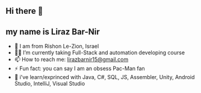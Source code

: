 ## Hi there 👋
## my name is Liraz Bar-Nir

- 📍 I am from Rishon Le-Zion, Israel
- 👨‍🎓 I’m currently taking Full-Stack and automation developing course
- 📫 How to reach me: lirazbarnir15@gmail.com
- ⚡ Fun fact: you can say I am an obsess Pac-Man fan
- 💾 i've learn/exprinced with Java, C#, SQL, JS, Assembler, Unity, Android Studio, IntelliJ, Visual Studio 
